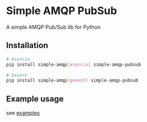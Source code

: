 # Simple AMQP PubSub

A simple AMQP Pub/Sub lib for Python

## Installation

```bash
# Asyncio
pip install simple-amqp[asyncio] simple-amqp-pubsub

# Gevent
pip install simple-amqp[gevent] simple-amqp-pubsub
```

## Example usage

see [examples](./examples)
